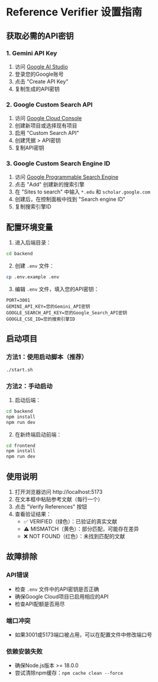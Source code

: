 # Reference Verifier 设置指南

## 获取必需的API密钥

### 1. Gemini API Key
1. 访问 [Google AI Studio](https://aistudio.google.com/app/apikey)
2. 登录您的Google账号
3. 点击 "Create API Key"
4. 复制生成的API密钥

### 2. Google Custom Search API
1. 访问 [Google Cloud Console](https://console.cloud.google.com/)
2. 创建新项目或选择现有项目
3. 启用 "Custom Search API"
4. 创建凭据 > API密钥
5. 复制API密钥

### 3. Google Custom Search Engine ID
1. 访问 [Google Programmable Search Engine](https://programmablesearchengine.google.com/)
2. 点击 "Add" 创建新的搜索引擎
3. 在 "Sites to search" 中输入 `*.edu` 和 `scholar.google.com`
4. 创建后，在控制面板中找到 "Search engine ID"
5. 复制搜索引擎ID

## 配置环境变量

1. 进入后端目录：
```bash
cd backend
```

2. 创建 `.env` 文件：
```bash
cp .env.example .env
```

3. 编辑 `.env` 文件，填入您的API密钥：
```env
PORT=3001
GEMINI_API_KEY=您的Gemini_API密钥
GOOGLE_SEARCH_API_KEY=您的Google_Search_API密钥
GOOGLE_CSE_ID=您的搜索引擎ID
```

## 启动项目

### 方法1：使用启动脚本（推荐）
```bash
./start.sh
```

### 方法2：手动启动

1. 启动后端：
```bash
cd backend
npm install
npm run dev
```

2. 在新终端启动前端：
```bash
cd frontend
npm install
npm run dev
```

## 使用说明

1. 打开浏览器访问 http://localhost:5173
2. 在文本框中粘贴参考文献（每行一个）
3. 点击 "Verify References" 按钮
4. 查看验证结果：
   - ✅ VERIFIED（绿色）：已验证的真实文献
   - ⚠️ MISMATCH（黄色）：部分匹配，可能存在差异
   - ❌ NOT FOUND（红色）：未找到匹配的文献

## 故障排除

### API错误
- 检查 `.env` 文件中的API密钥是否正确
- 确保Google Cloud项目已启用相应的API
- 检查API配额是否用尽

### 端口冲突
- 如果3001或5173端口被占用，可以在配置文件中修改端口号

### 依赖安装失败
- 确保Node.js版本 >= 18.0.0
- 尝试清除npm缓存：`npm cache clean --force`